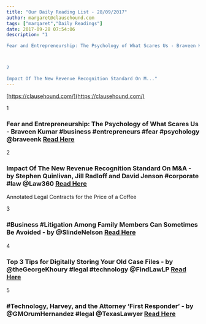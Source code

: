 ```yaml
---
title: "Our Daily Reading List - 28/09/2017"
author: margaret@clausehound.com
tags: ["margaret","Daily Readings"]
date: 2017-09-28 07:54:06
description: "1

Fear and Entrepreneurship: The Psychology of What Scares Us - Braveen Kumar #business #entrepreneurs #fear #psychology @braveenk Read Here



2

Impact Of The New Revenue Recognition Standard On M..."
---
```


[https://clausehound.com/](https://clausehound.com/)

1

### Fear and Entrepreneurship: The Psychology of What Scares Us - Braveen Kumar #business #entrepreneurs #fear #psychology @braveenk [Read Here](https://www.shopify.ca/blog/psychology-of-fear-in-entrepreneurship)

2

### Impact Of The New Revenue Recognition Standard On M&A - by Stephen Quinlivan, Jill Radloff and David Jenson #corporate #law @Law360 [Read Here](https://goo.gl/oxMx92)

Annotated Legal Contracts
for the Price of a Coffee

3

### #Business #Litigation Among Family Members Can Sometimes Be Avoided - by @SlindeNelson [Read Here](https://goo.gl/3ptXXk)

4

### Top 3 Tips for Digitally Storing Your Old Case Files - by @theGeorgeKhoury #legal #technology @FindLawLP [Read Here](https://goo.gl/qzefVX)

5

### #Technology, Harvey, and the Attorney ‘First Responder’ - by @GMOrumHernandez #legal @TexasLawyer [Read Here](https://goo.gl/hJ73sd)